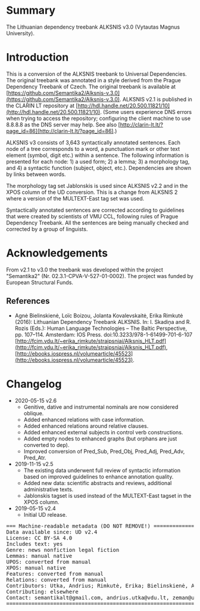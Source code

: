 # Summary

The Lithuanian dependency treebank ALKSNIS v3.0 (Vytautas Magnus University).

# Introduction

This is a conversion of the ALKSNIS treebank to Universal Dependencies.
The original treebank was annotated in a style derived from the Prague Dependency Treebank of Czech.
The original treebank is available at
[https://github.com/Semantika2/Alksnis-v.3.0](https://github.com/Semantika2/Alksnis-v.3.0).
ALKSNIS v2.1 is published in the CLARIN LT repository at
[http://hdl.handle.net/20.500.11821/10](http://hdl.handle.net/20.500.11821/10).
(Some users experience DNS errors when trying to access the repository;
configuring the client machine to use 8.8.8.8 as the DNS server may help.
See also [http://clarin-lt.lt/?page_id=86](http://clarin-lt.lt/?page_id=86).)

ALKSNIS v3 consists of 3,643 syntactically annotated sentences.
Each node of a tree corresponds to a word, a punctuation mark or other text
element (symbol, digit etc.) within a sentence. The following information is
presented for each node: 1) a used form; 2) a lemma; 3) a morphology tag,
and 4) a syntactic function (subject, object, etc.). Dependencies are shown
by links between words.

The morphology tag set Jablonskis is used since ALKSNIS v2.2 and in the XPOS
column of the UD conversion. This is a change from ALKSNIS 2 where a version
of the MULTEXT-East tag set was used.
<!--A version of the MULTEXT-East
(http://nl.ijs.si/ME/V4/msd/html/index.html)
tag set is used in ALKSNIS v2 and in the XPOS column of the UD conversion.-->
Syntactically annotated sentences
are corrected according to guidelines that were created by scientists of
VMU CCL, following rules of Prague Dependency Treebank. All the sentences are
being manually checked and corrected by a group of linguists.

# Acknowledgements

From v2.1 to v3.0 the treebank was developed within the project "Semantika2"
(Nr. 02.3.1-CPVA-V-527-01-0002). The project was funded by European Structural Funds.

## References

* Agnė Bielinskienė, Loïc Boizou, Jolanta Kovalevskaitė, Erika Rimkutė (2016): Lithuanian Dependency Treebank ALKSNIS.
  In: I. Skadiņa and R. Rozis (Eds.): Human Language Technologies – The Baltic Perspective, pp. 107–114. Amsterdam: IOS Press.
  doi:10.3233/978-1-61499-701-6-107
  [http://fcim.vdu.lt/~erika_rimkute/straipsniai/Alksnis_HLT.pdf](http://fcim.vdu.lt/~erika_rimkute/straipsniai/Alksnis_HLT.pdf),
  [http://ebooks.iospress.nl/volumearticle/45523](http://ebooks.iospress.nl/volumearticle/45523).


# Changelog

* 2020-05-15 v2.6
  * Genitive, dative and instrumental nominals are now considered oblique.
  * Added enhanced relations with case information.
  * Added enhanced relations around relative clauses.
  * Added enhanced external subjects in control verb constructions.
  * Added empty nodes to enhanced graphs (but orphans are just converted to dep).
  * Improved conversion of Pred_Sub, Pred_Obj, Pred_Adj, Pred_Adv, Pred_Atr.
* 2019-11-15 v2.5
  * The existing data underwent full review of syntactic information based on improved guidelines to enhance annotation quality.
  * Added new data: scientific abstracts and reviews, additional administrative texts.
  * Jablonskis tagset is used instead of the MULTEXT-East tagset in the XPOS column.
* 2019-05-15 v2.4
  * Initial UD release.


<pre>
=== Machine-readable metadata (DO NOT REMOVE!) ================================
Data available since: UD v2.4
License: CC BY-SA 4.0
Includes text: yes
Genre: news nonfiction legal fiction
Lemmas: manual native
UPOS: converted from manual
XPOS: manual native
Features: converted from manual
Relations: converted from manual
Contributors: Utka, Andrius; Rimkutė, Erika; Bielinskienė, Agnė; Kovalevskaitė, Jolanta; Boizou, Loïc; Aleksandravičiūtė, Gabrielė; Brokaitė, Kristina; Zeman, Daniel; Perkova, Natalia; Griciūtė, Bernadeta
Contributing: elsewhere
Contact: semantikalt@gmail.com, andrius.utka@vdu.lt, zeman@ufal.mff.cuni.cz
===============================================================================
</pre>
